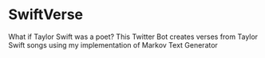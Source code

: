 # SwiftVerse
What if Taylor Swift was a poet? This Twitter Bot creates verses from Taylor Swift songs using my implementation of Markov Text Generator
